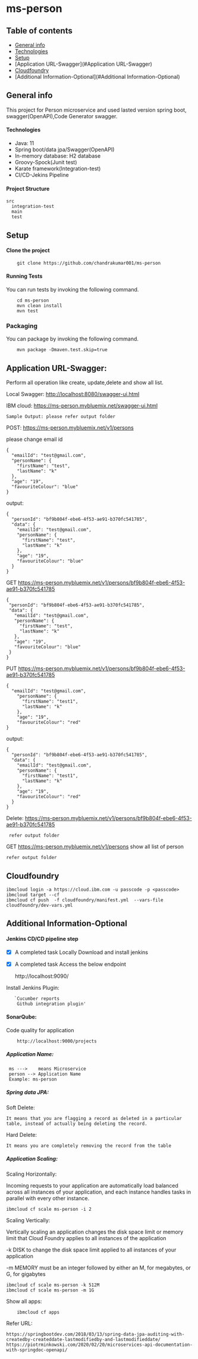 # ms-person

## Table of contents
* [General info](#general-info)
* [Technologies](#technologies)
* [Setup](#setup)
* [Application URL-Swagger](#Application URL-Swagger)
* [Cloudfoundry](#Cloudfoundry)
* [Additional Information-Optional](#Additional Information-Optional)



## General info
This project for Person microservice and used lasted version spring boot, swagger(OpenAPI),Code Generator swagger.
  

#### Technologies

 * Java: 11
 * Spring boot/data jpa/Swagger(OpenAPI)
 * In-memory database: H2 database
 * Groovy-Spock(Junit test)
 * Karate framework(Integration-test)
 * CI/CD-Jekins Pipeline

#### Project Structure
    src
      integration-test
      main
      test
   
## Setup

#### Clone the project
   
   
        git clone https://github.com/chandrakumar001/ms-person

#### Running Tests

  You can run tests by invoking the following command. 

        cd ms-person
        mvn clean install
        mvn test
    
### Packaging
        
  You can package by invoking the following command. 
        
        mvn package -Dmaven.test.skip=true

## Application URL-Swagger:
  Perform all operation like create, update,delete and show all list.
  
  Local Swagger:
  <http://localhost:8080/swagger-ui.html>
   
  IBM cloud:
   <https://ms-person.mybluemix.net/swagger-ui.html>

    
    Sample Output: please refer output folder

POST: https://ms-person.mybluemix.net/v1/persons

please change email id

    {
      "emailId": "test@gmail.com",
      "personName": {
        "firstName": "test",
        "lastName": "k"
      },
      "age": "19",
      "favouriteColour": "blue"
    }

output:
    
    {
      "personId": "bf9b804f-ebe6-4f53-ae91-b370fc541785",
      "data": {
        "emailId": "test@gmail.com",
        "personName": {
          "firstName": "test",
          "lastName": "k"
        },
        "age": "19",
        "favouriteColour": "blue"
      }
    }

GET   https://ms-person.mybluemix.net/v1/persons/bf9b804f-ebe6-4f53-ae91-b370fc541785
   
    {
     "personId": "bf9b804f-ebe6-4f53-ae91-b370fc541785",
     "data": {
       "emailId": "test@gmail.com",
       "personName": {
         "firstName": "test",
         "lastName": "k"
       },
       "age": "19",
       "favouriteColour": "blue"
     }
    }
  
PUT  https://ms-person.mybluemix.net/v1/persons/bf9b804f-ebe6-4f53-ae91-b370fc541785

    {
      "emailId": "test@gmail.com",
        "personName": {
          "firstName": "test1",
          "lastName": "k"
        },
        "age": "19",
        "favouriteColour": "red"
    }
 
 output:
    
    {
      "personId": "bf9b804f-ebe6-4f53-ae91-b370fc541785",
      "data": {
        "emailId": "test@gmail.com",
        "personName": {
          "firstName": "test1",
          "lastName": "k"
        },
        "age": "19",
        "favouriteColour": "red"
      }
    }

Delete: https://ms-person.mybluemix.net/v1/persons/bf9b804f-ebe6-4f53-ae91-b370fc541785
     
     refer output folder

GET  https://ms-person.mybluemix.net/v1/persons
    show all list of person
    
    refer output folder

     
    
    
## Cloudfoundry

    ibmcloud login -a https://cloud.ibm.com -u passcode -p <passcode>
    ibmcloud target --cf
    ibmcloud cf push  -f cloudfoundry/manifest.yml  --vars-file cloudfoundry/dev-vars.yml

## Additional Information-Optional
#### Jenkins CD/CD pipeline step

 - [x] A completed task Locally Download and install jenkins 
 - [x] A completed task Access the  below endpoint
 
     http://localhost:9090/

Install Jenkins Plugin:

       `Cucumber reports
        Github integration plugin'
        
####   SonarQube:
    
   Code quality for application
    
        http://localhost:9000/projects
    
##### Application Name:

     ms --->    means Microservice
     person --> Application Name
     Example: ms-person     
  
  
##### Spring data JPA:

Soft Delete: 
    
    It means that you are flagging a record as deleted in a particular table, instead of actually being deleting the record. 
    
Hard Delete: 
    
    It means you are completely removing the record from the table        

##### Application Scaling:

Scaling Horizontally:

Incoming requests to your application are automatically load balanced across all instances of your application, and each instance handles tasks in parallel with every other instance. 

    ibmcloud cf scale ms-person -i 2

Scaling Vertically:

Vertically scaling an application changes the disk space limit or memory limit that Cloud Foundry applies to all instances of the application


-k DISK to change the disk space limit applied to all instances of your application

-m MEMORY must be an integer followed by either an M, for megabytes, or G, for gigabytes


    ibmcloud cf scale ms-person -k 512M
    ibmcloud cf scale ms-person -m 1G
    
Show all apps:
        
        ibmcloud cf apps
                
Refer URL: 
    
    https://springbootdev.com/2018/03/13/spring-data-jpa-auditing-with-createdby-createddate-lastmodifiedby-and-lastmodifieddate/
    https://piotrminkowski.com/2020/02/20/microservices-api-documentation-with-springdoc-openapi/

    